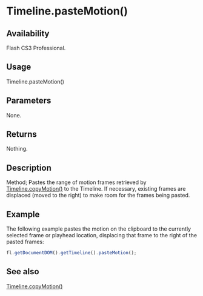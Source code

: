 # Timeline.pasteMotion()

## Availability

Flash CS3 Professional.

## Usage

Timeline.pasteMotion()

## Parameters

None.

## Returns

Nothing.

## Description

Method; Pastes the range of motion frames retrieved by [Timeline.copyMotion()](../Timeline_object/Timeline8.md) to the Timeline. If necessary, existing frames are displaced (moved to the right) to make room for the frames being pasted.

## Example

The following example pastes the motion on the clipboard to the currently selected frame or playhead location, displacing that frame to the right of the pasted frames:

```javascript
fl.getDocumentDOM().getTimeline().pasteMotion();
```

## See also

[Timeline.copyMotion()](../Timeline_object/Timeline8.md)
